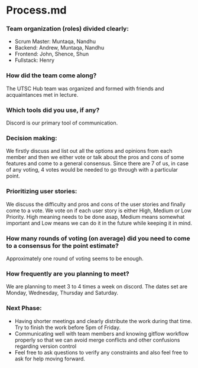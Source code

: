 # Process.md

### Team organization (roles) divided clearly:
- Scrum Master: Muntaqa, Nandhu
- Backend: Andrew, Muntaqa, Nandhu
- Frontend: John, Shence, Shun
- Fullstack: Henry

### How did the team come along? 
The UTSC Hub team was organized and formed with friends and acquaintances met in lecture.

### Which tools did you use, if any? 
Discord is our primary tool of communication. 

### Decision making:
We firstly discuss and list out all the options and opinions from each member and then we either vote or talk about the pros and cons of some features and come to a general consensus. Since there are 7 of us, in case of any voting, 4 votes would be needed to go through with a particular point. 


### Prioritizing user stories:
We discuss the difficulty and pros and cons of the user stories and finally come to a vote. 
We vote on if each user story is either High, Medium or Low Priority. High meaning needs to be done asap, 
Medium means somewhat important and Low means we can do it in the future while keeping it in mind. 

### How many rounds of voting (on average) did you need to come to a consensus for the point estimate?
Approximately one round of voting seems to be enough.
 
### How frequently are you planning to meet? 
We are planning to meet 3 to 4 times a week on discord. The dates set are Monday, Wednesday, Thursday and Saturday.

### Next Phase:

- Having shorter meetings and clearly distribute the work during that time. Try to finish the work before 5pm of Friday.
- Communicating well with team members and knowing gitflow workflow properly so that we can avoid merge conflicts and other confusions regarding version control
- Feel free to ask questions to verify any constraints and also feel free to ask for help moving forward.

